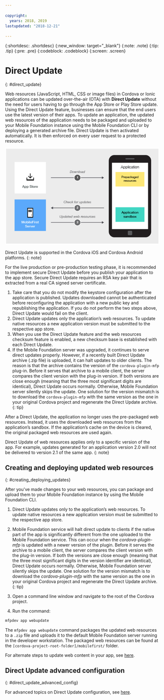 ```yaml
---

copyright:
  years: 2018, 2019
lastupdated: "2018-12-21"

---
```


{:shortdesc: .shortdesc}
{:new_window: target="_blank"}
{:note: .note}
{:tip: .tip}
{:pre: .pre}
{:codeblock: .codeblock}
{:screen: .screen}

# Direct Update
{: #direct_update}

Web resources (JavaScript, HTML, CSS or image files) in Cordova or Ionic applications can be updated over-the-air (OTA) with **Direct Update** without the need for users having to go through the App Store or Play Store update. Using the Direct Update feature, businesses can ensure that the end users use the latest version of their apps. To update an application, the updated web resources of the application needs to be packaged and uploaded to your Mobile Foundation instance using the Mobile Foundation CLI or by deploying a generated archive file. Direct Update is then activated automatically. It is then enforced on every user request to a protected resource.

![Diagram of how direct update works](images/internal_function.jpg)

Direct Update is supported in the Cordova iOS and Cordova Android platforms.
{: note}

For the live production or pre-production testing phase, it is recommended to implement secure Direct Update before you publish your application to the app store. Secure Direct Update requires an RSA key pair that is extracted from a real CA signed server certificate.

1. Take care that you do not modify the keystore configuration after the application is published. Updates downloaded cannot be authenticated before reconfiguring the application with a new public key and republishing the application. If you do not perform the two steps above, Direct Update would fail on the client.
2. Direct Update updates only the application’s web resources. To update native resources a new application version must be submitted to the respective app store.
3. When you use the Direct Update feature and the web resources checksum feature is enabled, a new checksum base is established with each Direct Update.
4. If the Mobile Foundation server was upgraded, it continues to serve direct updates properly. However, if a recently built Direct Update archive (.zip file) is uploaded, it can halt updates to older clients. The reason is that the archive contains the version of the `cordova-plugin-mfp` plug-in. Before it serves that archive to a mobile client, the server compares the client version with the plug-in version. If both versions are close enough (meaning that the three most significant digits are identical), Direct Update occurs normally. Otherwise, Mobile Foundation server silently skips the update. One solution for the version mismatch is to download the `cordova-plugin-mfp` with the same version as the one in your original Cordova project and regenerate the Direct Update archive.
{: tip}

After a Direct Update, the application no longer uses the pre-packaged web resources. Instead, it uses the downloaded web resources from the application’s sandbox. If the application’s cache on the device is cleared, the original packaged web resources are used again.

Direct Update of web resources applies only to a specific version of the app. For example, updates generated for an application version 2.0 will not be delivered to version 2.1 of the same app.
{: note}

## Creating and deploying updated web resources
{: #creating_deploying_updates}

After you've made changes to your web resources, you can package and upload them to your Mobile Foundation instance by using the Mobile Foundation CLI.

1.  Direct Update updates only to the application’s web resources. To update native resources a new application version must be submitted to the respective app store.
2. Mobile Foundation service will halt direct update to clients if the native part of the app is significantly different from the one uploaded to the Mobile Foundation service. This can occur when the *cordova-plugin-mfp* is updated with a newer version of the plugin. Before it serves the archive to a mobile client, the server compares the client version with the plug-in version. If both the versions are close enough (meaning that the three most significant digits in the version identifier are identical), Direct Update occurs normally. Otherwise, Mobile Foundation server silently skips the update. One solution for the version mismatch is to download the *cordova-plugin-mfp* with the same version as the one in your original Cordova project and regenerate the Direct Update archive.
{: tip}

1. Open a command line window and navigate to the root of the Cordova project.
2. Run the command:
  ```bash
  mfpdev app webupdate
  ```
  The `mfpdev app webupdate` command packages the updated web resources to a `.zip` file and uploads it to the default Mobile Foundation server running in the developer workstation. The packaged web resources can be found at the `[cordova-project-root-folder]/mobilefirst/` folder.

For alternate steps to update web content in your app, see [here](/docs/services/mobilefoundation/update_web_content_in_app_alternate_steps.html).

## Direct Update advanced configuration
{: #direct_update_advanced_config}

For advanced topics on Direct Update configuration, see [here](/docs/services/mobilefoundation/update_web_content_in_app_advanced.html).